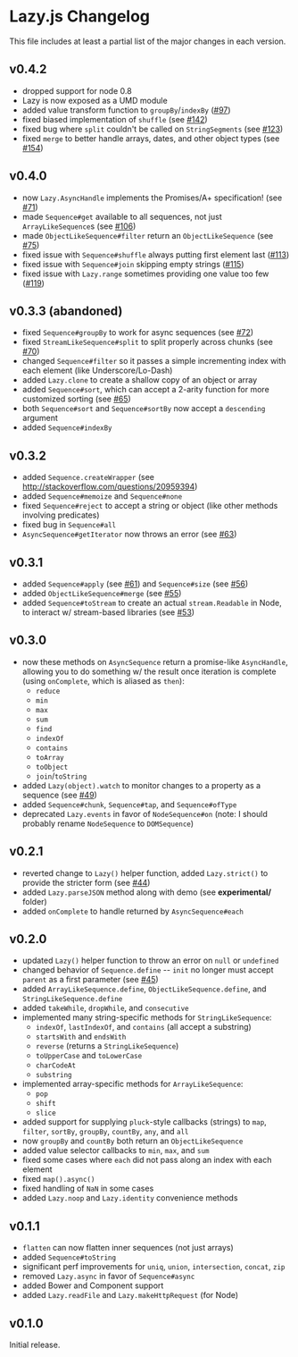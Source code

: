 Lazy.js Changelog
=================

This file includes at least a partial list of the major changes in each version.

v0.4.2
------

- dropped support for node 0.8
- Lazy is now exposed as a UMD module
- added value transform function to `groupBy`/`indexBy` ([#97](https://github.com/dtao/lazy.js/pull/97))
- fixed biased implementation of `shuffle` (see [#142](https://github.com/dtao/lazy.js/pull/142))
- fixed bug where `split` couldn't be called on `StringSegments` (see [#123](https://github.com/dtao/lazy.js/pull/123))
- fixed `merge` to better handle arrays, dates, and other object types (see [#154](https://github.com/dtao/lazy.js/pull/154))

v0.4.0
------

- now `Lazy.AsyncHandle` implements the Promises/A+ specification! (see [#71](https://github.com/dtao/lazy.js/issues/71))
- made `Sequence#get` available to all sequences, not just `ArrayLikeSequence`s (see [#106](https://github.com/dtao/lazy.js/issues/106))
- made `ObjectLikeSequence#filter` return an `ObjectLikeSequence` (see [#75](https://github.com/dtao/lazy.js/issues/75))
- fixed issue with `Sequence#shuffle` always putting first element last ([#113](https://github.com/dtao/lazy.js/issues/106))
- fixed issue with `Sequence#join` skipping empty strings ([#115](https://github.com/dtao/lazy.js/issues/115))
- fixed issue with `Lazy.range` sometimes providing one value too few ([#119](https://github.com/dtao/lazy.js/issues/119))

v0.3.3 (abandoned)
------------------

- fixed `Sequence#groupBy` to work for async sequences (see [#72](https://github.com/dtao/lazy.js/pull/72))
- fixed `StreamLikeSequence#split` to split properly across chunks (see [#70](https://github.com/dtao/lazy.js/pull/70))
- changed `Sequence#filter` so it passes a simple incrementing index with each element (like Underscore/Lo-Dash)
- added `Lazy.clone` to create a shallow copy of an object or array
- added `Sequence#sort`, which can accept a 2-arity function for more customized sorting (see [#65](https://github.com/dtao/lazy.js/issues/65))
- both `Sequence#sort` and `Sequence#sortBy` now accept a `descending` argument
- added `Sequence#indexBy`

v0.3.2
------

- added `Sequence.createWrapper` (see http://stackoverflow.com/questions/20959394)
- added `Sequence#memoize` and `Sequence#none`
- fixed `Sequence#reject` to accept a string or object (like other methods involving predicates)
- fixed bug in `Sequence#all`
- `AsyncSequence#getIterator` now throws an error (see [#63](https://github.com/dtao/lazy.js/issues/63))

v0.3.1
------

- added `Sequence#apply` (see [#61](https://github.com/dtao/lazy.js/issues/61)) and `Sequence#size` (see [#56](https://github.com/dtao/lazy.js/issues/56))
- added `ObjectLikeSequence#merge` (see [#55](https://github.com/dtao/lazy.js/issues/55))
- added `Sequence#toStream` to create an actual `stream.Readable` in Node, to interact w/ stream-based libraries (see [#53](https://github.com/dtao/lazy.js/issues/53))

v0.3.0
------

- now these methods on `AsyncSequence` return a promise-like `AsyncHandle`, allowing you to do something w/ the result once iteration is complete (using `onComplete`, which is aliased as `then`):
  - `reduce`
  - `min`
  - `max`
  - `sum`
  - `find`
  - `indexOf`
  - `contains`
  - `toArray`
  - `toObject`
  - `join`/`toString`
- added `Lazy(object).watch` to monitor changes to a property as a sequence (see [#49](https://github.com/dtao/lazy.js/issues/49))
- added `Sequence#chunk`, `Sequence#tap`, and `Sequence#ofType`
- deprecated `Lazy.events` in favor of `NodeSequence#on` (note: I should probably rename `NodeSequence` to `DOMSequence`)

v0.2.1
------

- reverted change to `Lazy()` helper function, added `Lazy.strict()` to provide the stricter form (see [#44](https://github.com/dtao/lazy.js/issues/44))
- added `Lazy.parseJSON` method along with demo (see **experimental/** folder)
- added `onComplete` to handle returned by `AsyncSequence#each`

v0.2.0
------

- updated `Lazy()` helper function to throw an error on `null` or `undefined`
- changed behavior of `Sequence.define` -- `init` no longer must accept `parent` as a first parameter (see [#45](https://github.com/dtao/lazy.js/issues/45))
- added `ArrayLikeSequence.define`, `ObjectLikeSequence.define`, and `StringLikeSequence.define`
- added `takeWhile`, `dropWhile`, and `consecutive`
- implemented many string-specific methods for `StringLikeSequence`:
  - `indexOf`, `lastIndexOf`, and `contains` (all accept a substring)
  - `startsWith` and `endsWith`
  - `reverse` (returns a `StringLikeSequence`)
  - `toUpperCase` and `toLowerCase`
  - `charCodeAt`
  - `substring`
- implemented array-specific methods for `ArrayLikeSequence`:
  - `pop`
  - `shift`
  - `slice`
- added support for supplying `pluck`-style callbacks (strings) to `map`, `filter`, `sortBy`, `groupBy`, `countBy`, `any`, and `all`
- now `groupBy` and `countBy` both return an `ObjectLikeSequence`
- added value selector callbacks to `min`, `max`, and `sum`
- fixed some cases where `each` did not pass along an index with each element
- fixed `map().async()`
- fixed handling of `NaN` in some cases
- added `Lazy.noop` and `Lazy.identity` convenience methods

v0.1.1
------

- `flatten` can now flatten inner sequences (not just arrays)
- added `Sequence#toString`
- significant perf improvements for `uniq`, `union`, `intersection`, `concat`, `zip`
- removed `Lazy.async` in favor of `Sequence#async`
- added Bower and Component support
- added `Lazy.readFile` and `Lazy.makeHttpRequest` (for Node)

v0.1.0
------

Initial release.
